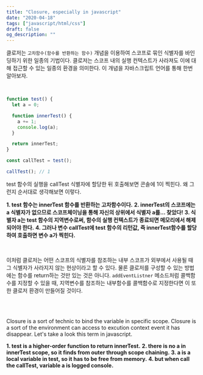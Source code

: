 ```yaml
---
title: "Closure, especially in javascript"
date: "2020-04-18"
tags: ["javascript/html/css"]
draft: false
og_description: ""
---
```


클로저는 `고차함수(함수를 반환하는 함수)` 개념을 이용하여 스코프로 묶인 식별자를 바인딩하기 위한 일종의 기법이다. 클로저는 스코프 내의 실행 컨텍스트가 사라져도 이에 대해 접근할 수 있는 일종의 환경을 의미한다. 이 개념을 자바스크립트 언어를 통해 한번 알아보자.

<br />

```javascript
function test() {
  let a = 0;

  function innerTest() {
    a += 1;
    console.log(a);
  }

  return innerTest;
}

const callTest = test();

callTest(); // 1
```

test 함수의 실행을 callTest 식별자에 할당한 뒤 호출해보면 콘솔에 1이 찍힌다. 왜 그런지 순서대로 생각해보면 이렇다.

**1. test 함수는 innerTest 함수를 반환하는 고차함수이다.**
**2. innerTest의 스코프에는 a 식별자가 없으므로 스코프체이닝을 통해 자신의 상위에서 식별자 a를... 찾았다!**
**3. 식별자 a는 test 함수의 지역변수로써, 함수의 실행 컨텍스트가 종료되면 메모리에서 해제되어야 한다.**
**4. 그러나 변수 callTest에 test 함수의 리턴값, 즉 innerTest함수를 할당하여 호출하면 변수 a가 찍힌다.**

<br />

이처럼 클로저는 어떤 스코프의 식별자를 참조하는 내부 스코프가 외부에서 사용될 때 그 식별자가 사라지지 않는 현상이라고 할 수 있다. 물론 클로저를 구성할 수 있는 방법에는 함수를 return하는 것만 있는 것은 아니다. `addEventListner` 메소드처럼 콜백함수를 지정할 수 있을 때, 지역변수를 참조하는 내부함수를 콜백함수로 지정한다면 이 또한 클로저 환경이 만들어질 것이다.

<br />
<br />

Closure is a sort of technic to bind the variable in specific scope. Closure is a sort of the environment can access to excution context event it has disappear. Let's take a look this term in javascript.

**1. test is a higher-order function to return innerTest.**
**2. there is no a in innerTest scope, so it finds from outer through scope chaining.**
**3. a is a local variable in test, so it has to be free from memory.**
**4. but when call the callTest, variable a is logged console.**